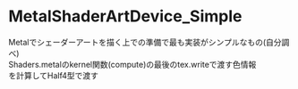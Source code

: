 # MetalShaderArtDevice_Simple
Metalでシェーダーアートを描く上での準備で最も実装がシンプルなもの(自分調べ)  
Shaders.metalのkernel関数(compute)の最後のtex.writeで渡す色情報  
を計算してHalf4型で渡す
